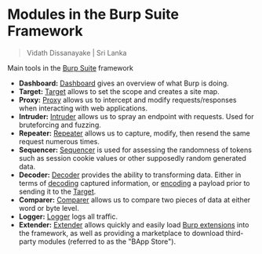 # Modules in the Burp Suite Framework

> Vidath Dissanayake | Sri Lanka

Main tools in the [Burp Suite](../Burp%20Suite.md) framework 

- **Dashboard:** [Dashboard](Dashboard/Dashboard.md) gives an overview of what Burp is doing.
- **Target:** [Target](Target/Target.md) allows to set the scope and creates a site map.
- **Proxy:** [Proxy](Proxy/Proxy.md) allows us to intercept and modify requests/responses when interacting with web applications.
- **Intruder:** [Intruder](Intruder/Intruder.md) allows us to spray an endpoint with requests. Used for bruteforcing and fuzzing.
- **Repeater:** [Repeater](Repeater/Repeater.md) allows us to capture, modify, then resend the same request numerous times.
- **Sequencer:** [Sequencer](Sequencer/Sequencer.md) is used for assessing the randomness of tokens such as session cookie values or other supposedly random generated data.
- **Decoder:** [Decoder](Decoder) provides the ability to transforming data. Either in terms of [decoding](../../../../../general/encoding%20and%20decoding/decoding.md) captured information, or [encoding](../../../../../general/encoding%20and%20decoding/encoding.md) a payload prior to sending it to the [Target](Target/Target.md).
- **Comparer:** [Comparer](Comparer/Comparer.md) allows us to compare two pieces of data at either word or byte level.
- **Logger:** [Logger](Logger/Logger.md) logs all traffic.
- **Extender:** [Extender](Extender/Extender.md) allows quickly and easily load [Burp extensions](Extender/Burp%20extensions.md) into the framework, as well as providing a marketplace to download third-party modules (referred to as the "BApp Store").